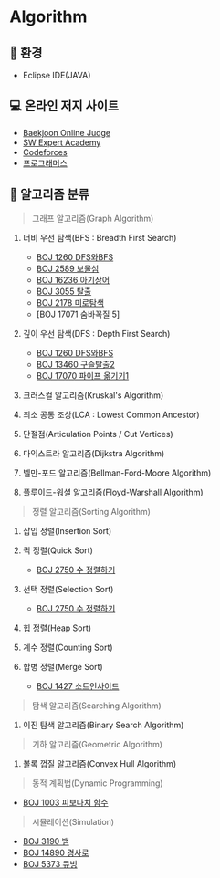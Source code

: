 # Algorithm
:mag_right: 환경
---------------------------------------
- Eclipse IDE(JAVA)

:computer: 온라인 저지 사이트
---------------------------------------
- [Baekjoon Online Judge](https://www.acmicpc.net/)
- [SW Expert Academy](https://www.swexpertacademy.com/)
- [Codeforces](https://codeforces.com/)
- [프로그래머스](https://programmers.co.kr/)

:book: 알고리즘 분류
---------------------------------------
> 그래프 알고리즘(Graph Algorithm)
1. 너비 우선 탐색(BFS : Breadth First Search)
   - [BOJ 1260 DFS와BFS](https://github.com/hjkim/Algorithm/blob/master/src/GrapeAlgorithm/DFSBFS/BOJ_1260_DFSandBFS.java)
   - [BOJ 2589 보물섬](https://github.com/hjkim/Algorithm/blob/master/src/GrapeAlgorithm/DFSBFS/BOJ_2589_TreasureIsland.java)
   - [BOJ 16236 아기상어](https://github.com/hjkim/Algorithm/blob/master/src/GrapeAlgorithm/DFSBFS/BOJ_16236_BabyShark.java)
   - [BOJ 3055 탈출](https://github.com/hjkim/Algorithm/blob/master/src/GrapeAlgorithm/DFSBFS/BOJ_3055_Escape.java)
   - [BOJ 2178 미로탐색](https://github.com/hjkim/Algorithm/blob/master/src/GrapeAlgorithm/DFSBFS/BOJ_2178_ExploreMaze.java)
   - [BOJ 17071 숨바꼭질 5]
2. 깊이 우선 탐색(DFS : Depth First Search)
   - [BOJ 1260 DFS와BFS](https://github.com/hjkim/Algorithm/blob/master/src/GrapeAlgorithm/DFSBFS/BOJ_1260_DFSandBFS.java)
   - [BOJ 13460 구슬탈출2](https://github.com/hjkim/Algorithm/blob/master/src/GrapeAlgorithm/DFSBFS/BOJ_13460_BeadEscape2.java)
   - [BOJ 17070 파이프 옮기기1](https://github.com/hjkim/Algorithm/blob/master/src/GrapeAlgorithm/DFSBFS/BOJ_17070_MovePipe.java)
3. 크러스컬 알고리즘(Kruskal's Algorithm)

4. 최소 공통 조상(LCA : Lowest Common Ancestor)

5. 단절점(Articulation Points / Cut Vertices)

6. 다익스트라 알고리즘(Dijkstra Algorithm)

7. 벨만-포드 알고리즘(Bellman-Ford-Moore Algorithm)

8. 플루이드-워셜 알고리즘(Floyd-Warshall Algorithm)
 
> 정렬 알고리즘(Sorting Algorithm)
1. 삽입 정렬(Insertion Sort)

2. 퀵 정렬(Quick Sort)
   - [BOJ 2750 수 정렬하기](https://github.com/hjkim/Algorithm/blob/master/src/SortingAlgorithm/QuickSort/BOJ_2750_SortingNumber_QuickSort.java)
3. 선택 정렬(Selection Sort)
   - [BOJ 2750 수 정렬하기](https://github.com/hjkim/Algorithm/blob/master/src/SortingAlgorithm/SelectionSort/BOJ_2750_SortingNumber_SelectionSort.java)
4. 힙 정렬(Heap Sort)

5. 계수 정렬(Counting Sort)

6. 합병 정렬(Merge Sort)
   - [BOJ 1427 소트인사이드](https://github.com/hjkim/Algorithm/blob/master/src/SortingAlgorithm/MergeSort/BOJ_1427_SortInside_MergeSort.java)
> 탐색 알고리즘(Searching Algorithm)
1. 이진 탐색 알고리즘(Binary Search Algorithm)

> 기하 알고리즘(Geometric Algorithm)
1. 볼록 껍질 알고리즘(Convex Hull Algorithm)

> 동적 계획법(Dynamic Programming)
   - [BOJ 1003 피보나치 함수](https://github.com/hjkim/Algorithm/blob/master/src/GrapeAlgorithm/DFSBFS/BOJ_1003_FibonacciFunction.java)
> 시뮬레이션(Simulation)
   - [BOJ 3190 뱀](https://github.com/hjkim/Algorithm/blob/master/src/Simulation/BOJ_3190_Snake.java)
   - [BOJ 14890 
경사로](https://github.com/hjkim/Algorithm/blob/master/src/Simulation/BOJ_14890_Slope.java)
   - [BOJ 5373 큐빙](https://github.com/hjkim/Algorithm/blob/master/src/Simulation/BOJ_5373_Cubing.java)


